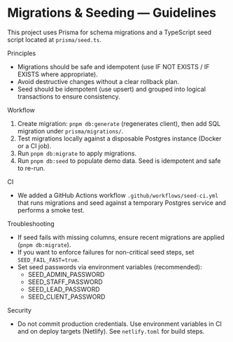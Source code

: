 # Migrations & Seeding — Guidelines

This project uses Prisma for schema migrations and a TypeScript seed script located at `prisma/seed.ts`.

Principles
- Migrations should be safe and idempotent (use IF NOT EXISTS / IF EXISTS where appropriate).
- Avoid destructive changes without a clear rollback plan.
- Seed should be idempotent (use upsert) and grouped into logical transactions to ensure consistency.

Workflow
1. Create migration: `pnpm db:generate` (regenerates client), then add SQL migration under `prisma/migrations/`.
2. Test migrations locally against a disposable Postgres instance (Docker or a CI job).
3. Run `pnpm db:migrate` to apply migrations.
4. Run `pnpm db:seed` to populate demo data. Seed is idempotent and safe to re-run.

CI
- We added a GitHub Actions workflow `.github/workflows/seed-ci.yml` that runs migrations and seed against a temporary Postgres service and performs a smoke test.

Troubleshooting
- If seed fails with missing columns, ensure recent migrations are applied (`pnpm db:migrate`).
- If you want to enforce failures for non-critical seed steps, set `SEED_FAIL_FAST=true`.
- Set seed passwords via environment variables (recommended):
  - SEED_ADMIN_PASSWORD
  - SEED_STAFF_PASSWORD
  - SEED_LEAD_PASSWORD
  - SEED_CLIENT_PASSWORD

Security
- Do not commit production credentials. Use environment variables in CI and on deploy targets (Netlify). See `netlify.toml` for build steps.
